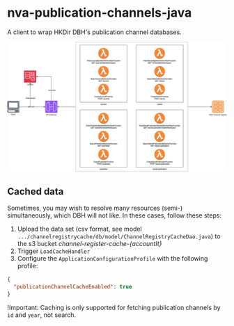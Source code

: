 # nva-publication-channels-java

A client to wrap HKDir DBH's publication channel databases.

![Alt text](resources/publication-channels-v2.png)

## Cached data

Sometimes, you may wish to resolve many resources (semi-) simultaneously, which DBH will not like.
In these cases, follow these steps:
1. Upload the data set (csv format, see model
`.../channelregistrycache/db/model/ChannelRegistryCacheDao.java`) to the s3
bucket _channel-register-cache-{accountIt}_
2. Trigger `LoadCacheHandler`
3. Configure the `ApplicationConfigurationProfile` with
the following profile:

```json
{
  "publicationChannelCacheEnabled": true
}
```

!Important: Caching is only supported for fetching publication channels by `id` and `year`, not search. 